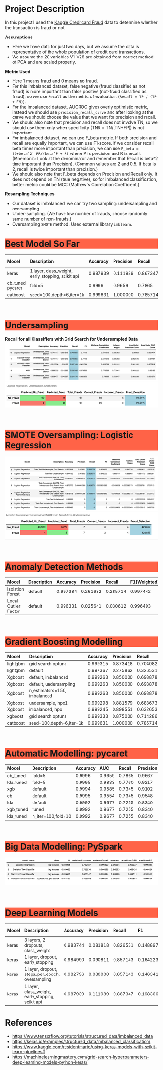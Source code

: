 # Project Description
In this project I used the [Kaggle Creditcard Fraud](https://www.kaggle.com/mlg-ulb/creditcardfraud)
data to determine whether the transaction is fraud or not.


**Assumptions**:  
- Here we have data for just two days, but we assume the data is representative
 of the whole population of credit card transactions.
- We assume the 28 variables V1-V28 are
obtained from correct method of PCA and are scaled properly.

**Metric Used**  
- Here 1 means fraud and 0 means no fraud.
- For this imbalanced dataset, false negative (fraud classified as not fraud) is more important than false positive (not-fraud classified as fraud), so we use `Recall` as the metric of evaluation. (`Recall = TP / (TP + FN)`).
- For the imbalanced dataset, AUCROC gives overly optimistic metric, instead we should use `precision_recall_curve` and after looking at the curve we should choose the value that we want for precision and recall.
- We should also note that precision and recall does not involve TN, so we should use them only when specificity (TNR = TN/(TN+FP)) is not important.
- For imbalanced dataset, we can use F_beta metric. If both precision and recall are equally important, we can use F1-score. If we consider recall beta times more important than precision, we can use `F_beta = (1+beta^2) PR/(beta^P + R)` where P is precision and R is recall. (Mnemonic: Look at the denominator and remember that Recall is beta^2 time important than Precision). (Common values are 2 and 0.5. If beta is 2, recall is twice important than precision.)
- We should also note that F_beta depends on Precision and Recall only. It does not depend on TN (true negative), so for imbalanced classification, better metric could be MCC (Mathew's Correlation Coefficient.)

**Resampling Techniques**  
- Our dataset is imbalanced, we can try two sampling: undersampling and oversampling.
- Under-sampling. (We have low number of frauds, choose randomly same number of non-frauds.)
- Oversampling `SMOTE` method. Used external library `imblearn`.

<h1 style="background-color:tomato;">Best Model So Far</h1>

| Model | Description | Accuracy | Precision | Recall | F1 | AUC | Untrue Frauds| Missed Frauds|
| :---|:---|:---|:---|:---|:---|:---|:---|:---|
|keras|	1 layer, class_weight, early_stopping, scikit api|	0.987939|	0.111989|	0.867347|	0.198366|	0.927747| 674 | 13|
| cb_tuned pycaret | fold=5 | 0.9996 | 0.9659 | 0.7865 | 0.9667 | 0.8642 | | |
|catboost |	seed=100,depth=6,iter=1k|	0.999631|	1.000000|	0.785714|	0.880000|	0.892857|0 | 21|

</br>

<h1 style="background-color:tomato;">Undersampling</h1>

**Recall for all Classifiers with Grid Search for Undersampled Data**
![](reports/screenshots/recall_all_models_undersample_grid.png)
![](reports/screenshots/cm_lr_undersample_grid.png)

</br>

<h1 style="background-color:tomato;">SMOTE Oversampling: Logistic Regression</h1>

![](reports/screenshots/lr_model_evaluation_scalar_metrics.png)
![](reports/screenshots/cm_lr_smote_grid.png)

</br>

<h1 style="background-color:tomato;">Anomaly Detection Methods</h1>

| Model | Description | Accuracy | Precision | Recall | F1(Weighted) |
| :---|:---|:---|:---|:---|:---|
| Isolation Forest | default | 0.997384 | 0.261682 | 0.285714 | 0.997442 |
| Local Outlier Factor | default | 0.996331 | 0.025641 | 0.030612 | 0.996493 |

</br>

<h1 style="background-color:tomato;">Gradient Boosting Modelling</h1>

| Model | Description | Accuracy | Precision | Recall | F1 | AUC |
| :---|:---|:---|:---|:---|:---|:---|
| lightgbm | grid search optuna | 0.999315 | 0.873418 | 0.704082 | 0.779661 | 0.851953 |
| lightgbm | default | 0.997367 | 0.275862 | 0.326531 | 0.299065 | 0.662527 |
| Xgboost | default, imbalanced | 0.999263 | 0.850000 | 0.693878 | 0.764045 | 0.846833 |
| Xgboost | default, undersampling | 0.999263 | 0.850000 | 0.693878 | 0.764045 | 0.846833 |
| Xgboost | n_estimators=150, imbalanced | 0.999263 | 0.850000 | 0.693878 | 0.764045 | 0.846833 |
| Xgboost | undersample, hpo1 | 0.999298 | 0.881579 | 0.683673 | 0.770115 | 0.841758 |
| Xgboost | imbalanced, hpo | 0.999245 | 0.898551 | 0.632653 | 0.742515 | 0.816265 |
| xgboost | grid search optuna | 0.999333 | 0.875000 | 0.714286 | 0.786517 | 0.857055 |
|catboost |	seed=100,depth=6,iter=1k|	0.999631|	1.000000|	0.785714|	0.880000|	0.892857|


</br>

<h1 style="background-color:tomato;">Automatic Modelling: pycaret</h1>

| Model | Description | Accuracy | AUC | Recall | Precision | F1 | Kappa |
| :---|:---|:---|:---|:---|:---|:---|:---|
| cb_tuned | fold=5 | 0.9996 | 0.9659 | 0.7865 | 0.9667 | 0.8642 | 0.8639 |
| lda_tuned | fold=5 | 0.9995 | 0.9833 | 0.7760 | 0.9217 | 0.8423 | 0.8420 |
| xgb | default | 0.9994 | 0.9585 | 0.7345 | 0.9102 | 0.8047 | 0.8044 |
| cb | default | 0.9995 | 0.9554 | 0.7345 | 0.9548 | 0.8215 | 0.8212 |
| lda | default | 0.9992 | 0.9677 | 0.7255 | 0.8340 | 0.7661 | 0.7657 |
| xgb_tuned | tuned | 0.9992 | 0.9677 | 0.7255 | 0.8340 | 0.7661 | 0.7657 |
| lda_tuned | n_iter=100,fold=10 | 0.9992 | 0.9677 | 0.7255 | 0.8340 | 0.7661 | 0.7657 |

</br>

<h1 style="background-color:tomato;">Big Data Modelling: PySpark</h1>

![](reports/screenshots/pyspark_clf_results.png)

</br>

<h1 style="background-color:tomato;">Deep Learning Models</h1>

| Model | Description | Accuracy | Precision | Recall | F1 | AUC | Missed Frauds| Untrue Frauds|
| :---|:---|:---|:---|:---|:---|:---|:---|:---|
|keras|	3 layers, 2 dropouts, class_weight| 0.983744|	0.081818|	0.826531|	0.148897|	0.905273| 17 | 909|
|keras|	1 layer, dropout, early_stopping|	0.984990|	0.090811|	0.857143|	0.164223|	0.921177| 14| 841|
|keras|	1 layer, dropout, steps_per_epoch, oversampling|	0.982796|	0.080000|	0.857143|	0.146341|	0.920077|14 | 966 |
|keras|	1 layer, class_weight, early_stopping, scikit api|	0.987939|	0.111989|	0.867347|	0.198366|	0.927747| 13 | 674|


# References
- https://www.tensorflow.org/tutorials/structured_data/imbalanced_data
- https://keras.io/examples/structured_data/imbalanced_classification/
- https://www.kaggle.com/residentmario/using-keras-models-with-scikit-learn-pipelines#
- https://machinelearningmastery.com/grid-search-hyperparameters-deep-learning-models-python-keras/
